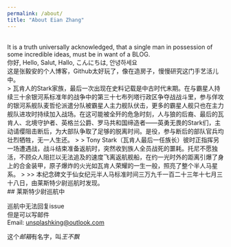 ```yaml
---
permalink: /about/
title: "About Eian Zhang"
---
```

<br />
It is a truth universally acknowledged, that a single man in
possession of some incredible ideas, must be in want of a BLOG.    
<br />
你好, Hello,
Salut, Hallo,
こんにちは, 안녕하세요<br />
这是张毅安的个人博客，Github太好玩了，像在造房子，慢慢研究这门手艺活儿中。
<br />
> 瓦肯人的Stark家族，最后一次出现在史料记载是中古时代末期。在与霸星人持续三十余银河系标准年的战争中的第三十七布列塔行政区争夺战战斗里，参与佯攻的银河系舰队麦哲伦派遣分队被霸星人主力舰队伏击，更多的霸星人舰只也在主力舰队进攻时持续加入战场。在这可能被全歼的危急时刻，人与狼的后裔、最后的瓦肯人、北境守护者、英格兰公爵、罗马共和国缔造者——英勇无畏的Stark们，主动请缨阻击断后，为大部队争取了足够的脱离时间。是役，参与断后的部队官兵均壮烈牺牲，无一人生还。
>   
> Tony Stark（瓦肯人最后一任族长）彼时正指挥另一场遭遇战，战斗结束准备返航时，突然收到族人全员战死的噩耗。托尼不愿独活，不顾众人阻拦以无法追及的速度飞离返航舰船，在约一光时外的距离引爆了身上的合金装甲，原子爆炸的火光如瓦肯人荣耀的一生一般，照亮了整个半人马星系。
>
>> 本纪念碑文于仙女纪元半人马标准时间三万九千一百二十三年十七月三十八日，由莱斯特少尉巡航时发现。

<br />
## 莱斯特少尉巡航中

巡航中无法回复issue  
但是可以写邮件  
Email: unsplashking@outlook.com  

这个*邮箱*有名字，叫*王不飘*
